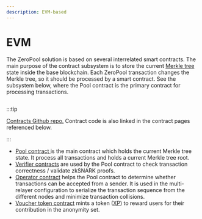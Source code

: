 ```yaml
---
description: EVM-based
---
```


# EVM

The ZeroPool solution is based on several interrelated smart contracts. The main purpose of the contract subsystem is to store the current [Merkle tree](../../untitled/) state inside the base blockchain. Each ZeroPool transaction changes the Merkle tree, so it should be processed by a smart contract. See the subsystem below, where the Pool contract is the primary contract for processing transactions.

<figure><img src="../../../../static/img/1_Light_Smart Contracts.jpg" alt="" /><figcaption></figcaption></figure>

:::tip

[Contracts Github repo.](https://github.com/zeropoolnetwork/pool-evm-single-l1) Contract code is also linked in the contract pages referenced below.

:::

* [Pool contract ](the-pool-contract/)is the main contract which holds the current Merkle tree state. It process all transactions and holds a current Merkle tree root.
* [Verifier contracts](verifier-contracts.md) are used by the Pool contract to check transaction correctness / validate zkSNARK proofs.
* [Operator contract](operator-manager-contract/) helps the Pool contract to determine whether transactions can be accepted from a sender. It is used in the multi-relayer configuration to serialize the transaction sequence from the different nodes and minimize transaction collisions.
* [Voucher token contract](voucher-token-contract.md) mints a token ([XP](../../../roadmap/exploratory-features/xp/)) to reward users for their contribution in the anonymity set.

